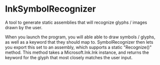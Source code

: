 # InkSymbolRecognizer
A tool to generate static assemblies that will recognize glyphs / images drawn by the user.

When you launch the program, you will able able to draw symbols / glyphs, as well as a keyword
that they should map to. SymbolRecognizer then lets you export this set to an assembly, which
supports a static "Recognize()" method. This method takes a Microsoft.Ink.Ink instance, and
returns the keyword for the glyph that most closely matches the user input.